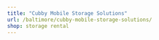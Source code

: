 ```yaml
---
title: "Cubby Mobile Storage Solutions"
url: /baltimore/cubby-mobile-storage-solutions/
shop: storage rental
---
```

